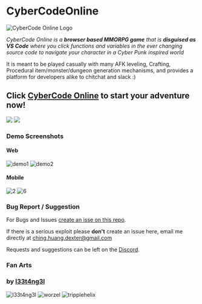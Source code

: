 
# CyberCodeOnline
![CyberCode Online Logo](/resources/logo-black.png)

*CyberCode Online is a **browser based MMORPG game** that is **disguised as VS Code***
*where you click functions and variables in the ever changing source code to navigate your character in a Cyber Punk inspired world*

It is meant to be played casually with many AFK leveling, Crafting, Procedural item/monster/dungeon generation mechanisms, and provides a platform for developers alike to chitchat and slack :)

## Click [CyberCode Online](https://cybercodeonline.com/) to start your adventure now!

[<img src="/resources/GooglePlayBadge.png">](https://play.google.com/store/apps/details?id=com.cybercodeonline.cybercode) [<img src="/resources/AppStoreBadge.png">](https://apps.apple.com/us/app/cybercode-online-text-mmo/id1541691332)

### Demo Screenshots

#### Web

![demo1](/resources/demo.png)
![demo2](/resources/demo2.png)

#### Mobile

![2](/resources/screenshot/2.jpg)
![6](/resources/screenshot/6.jpg)

### Bug Report / Suggestion

For Bugs and Issues [create an isse on this repo](https://github.com/DexterHuang/CyberCodeOnline/issues).

If there is a serious exploit please **don't** create an issue here, email me directly at [ching.huang.dexter@gmail.com](mailto:ching.huang.dexter@gmail.com)

Requests and suggestions can be left on the [Discord](https://discord.gg/JREx8xz).



### Fan Arts
### by [l33t4ng3l](https://github.com/l33t4ng3l)  
![l33t4ng3l](/resources/art/l33t4ng3l/l33t4ng3l-resize.jpg)
![worzel](/resources/art/l33t4ng3l/worzel-resize.jpg)
![tripplehelix](/resources/art/l33t4ng3l/tripplehelix-resize.jpg)
